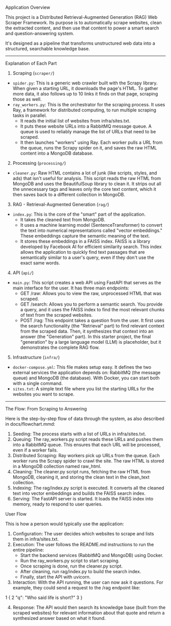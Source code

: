   Application Overview


  This project is a Distributed Retrieval-Augmented Generation (RAG) Web Scraper Framework. Its purpose is to
  automatically scrape websites, clean the extracted content, and then use that content to power a smart search and
  question-answering system.

  It's designed as a pipeline that transforms unstructured web data into a structured, searchable knowledge base.

  ---

  Explanation of Each Part


  1. Scraping (`scraper/`)
   - `spider.py`: This is a generic web crawler built with the Scrapy library. When given a starting URL, it downloads the
     page's HTML. To gather more data, it also follows up to 10 links it finds on that page, scraping those as well.
   - `ray_workers.py`: This is the orchestrator for the scraping process. It uses Ray, a framework for distributed
     computing, to run multiple scraping tasks in parallel.
       - It reads the initial list of websites from infra/sites.txt.
       - It puts these website URLs into a RabbitMQ message queue. A queue is used to reliably manage the list of URLs that
         need to be scraped.
       - It then launches "workers" using Ray. Each worker pulls a URL from the queue, runs the Scrapy spider on it, and
         saves the raw HTML content into a MongoDB database.


  2. Processing (`processing/`)
   - `cleaner.py`: Raw HTML contains a lot of junk (like scripts, styles, and ads) that isn't useful for analysis. This
     script reads the raw HTML from MongoDB and uses the BeautifulSoup library to clean it. It strips out all the
     unnecessary tags and leaves only the core text content, which it then saves back to a different collection in MongoDB.


  3. RAG - Retrieval-Augmented Generation (`rag/`)
   - `index.py`: This is the core of the "smart" part of the application.
       - It takes the cleaned text from MongoDB.
       - It uses a machine learning model (SentenceTransformer) to convert the text into numerical representations called
         "vector embeddings." These embeddings capture the semantic meaning of the text.
       - It stores these embeddings in a FAISS index. FAISS is a library developed by Facebook AI for efficient similarity
         search. This index allows the application to quickly find text passages that are semantically similar to a user's
         query, even if they don't use the exact same words.


  4. API (`api/`)
   - `main.py`: This script creates a web API using FastAPI that serves as the main interface for the user. It has three main
     endpoints:
       - GET /raw: Allows you to view the raw, unprocessed HTML that was scraped.
       - GET /search: Allows you to perform a semantic search. You provide a query, and it uses the FAISS index to find the
         most relevant chunks of text from the scraped websites.
       - POST /rag: This endpoint takes a question from the user. It first uses the search functionality (the "Retrieval"
         part) to find relevant context from the scraped data. Then, it synthesizes that context into an answer (the
         "Generation" part). In this starter project, the final "generation" by a large language model (LLM) is placeholder,
         but it demonstrates the complete RAG flow.


  5. Infrastructure (`infra/`)
   - `docker-compose.yml`: This file makes setup easy. It defines the two external services the application depends on:
     RabbitMQ (the message queue) and MongoDB (the database). With Docker, you can start both with a single command.
   - `sites.txt`: A simple text file where you list the starting URLs for the websites you want to scrape.

  ---

  The Flow: From Scraping to Answering

  Here is the step-by-step flow of data through the system, as also described in docs/flowchart.mmd:


   1. Seeding: The process starts with a list of URLs in infra/sites.txt.
   2. Queuing: The ray_workers.py script reads these URLs and pushes them into a RabbitMQ queue. This ensures that each URL
      will be processed, even if a worker fails.
   3. Distributed Scraping: Ray workers pick up URLs from the queue. Each worker runs the Scrapy spider to crawl the site.
      The raw HTML is stored in a MongoDB collection named raw_html.
   4. Cleaning: The cleaner.py script runs, fetching the raw HTML from MongoDB, cleaning it, and storing the clean text in
      the clean_text collection.
   5. Indexing: The rag/index.py script is executed. It converts all the cleaned text into vector embeddings and builds the
      FAISS search index.
   6. Serving: The FastAPI server is started. It loads the FAISS index into memory, ready to respond to user queries.

  User Flow

  This is how a person would typically use the application:


   1. Configuration: The user decides which websites to scrape and lists them in infra/sites.txt.
   2. Execution: The user follows the README.md instructions to run the entire pipeline:
       - Start the backend services (RabbitMQ and MongoDB) using Docker.
       - Run the ray_workers.py script to start scraping.
       - Once scraping is done, run the cleaner.py script.
       - After cleaning, run rag/index.py to build the search index.
       - Finally, start the API with uvicorn.
   3. Interaction: With the API running, the user can now ask it questions. For example, they could send a request to the /rag
      endpoint like:

   1     {
   2       "q": "Who said life is short?"
   3     }

   4. Response: The API would then search its knowledge base (built from the scraped websites) for relevant information about
      that quote and return a synthesized answer based on what it found.
